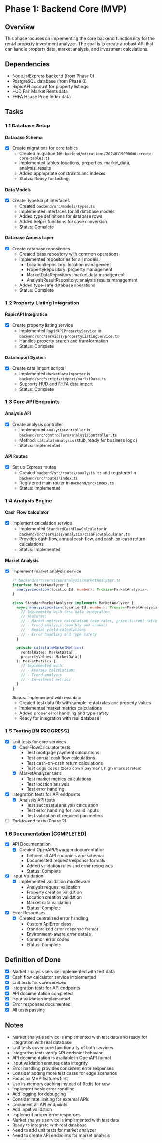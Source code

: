 # Phase 1: Backend Core (MVP)

## Overview
This phase focuses on implementing the core backend functionality for the rental property investment analyzer. The goal is to create a robust API that can handle property data, market analysis, and investment calculations.

## Dependencies
- Node.js/Express backend (from Phase 0)
- PostgreSQL database (from Phase 0)
- RapidAPI account for property listings
- HUD Fair Market Rents data
- FHFA House Price Index data

## Tasks

### 1.1 Database Setup

#### Database Schema
- [x] Create migrations for core tables
  - Created migration file: `backend/migrations/20240319000000-create-core-tables.ts`
  - Implemented tables: locations, properties, market_data, analysis_results
  - Added appropriate constraints and indexes
  - Status: Ready for testing

#### Data Models
- [x] Create TypeScript interfaces
  - Created `backend/src/models/types.ts`
  - Implemented interfaces for all database models
  - Added type definitions for database rows
  - Added helper functions for case conversion
  - Status: Complete

#### Database Access Layer
- [x] Create database repositories
  - Created base repository with common operations
  - Implemented repositories for all models:
    - LocationRepository: location management
    - PropertyRepository: property management
    - MarketDataRepository: market data management
    - AnalysisResultRepository: analysis results management
  - Added type-safe database operations
  - Status: Complete

### 1.2 Property Listing Integration

#### RapidAPI Integration
- [x] Create property listing service
  - Implemented `RapidAPIPropertyService` in `backend/src/services/propertyListingService.ts`
  - Handles property search and transformation
  - Status: Complete

#### Data Import System
- [x] Create data import scripts
  - Implemented `MarketDataImporter` in `backend/src/scripts/import/marketData.ts`
  - Supports HUD and FHFA data import
  - Status: Complete

### 1.3 Core API Endpoints

#### Analysis API
- [x] Create analysis controller
  - Implemented `AnalysisController` in `backend/src/controllers/analysisController.ts`
  - Method: `calculateAnalysis` (stub, ready for business logic)
  - Status: Implemented

#### API Routes
- [x] Set up Express routes
  - Created `backend/src/routes/analysis.ts` and registered in `backend/src/routes/index.ts`
  - Registered main router in `backend/src/index.ts`
  - Status: Implemented

### 1.4 Analysis Engine

#### Cash Flow Calculator
- [x] Implement calculation service
  - Implemented `StandardCashFlowCalculator` in `backend/src/services/analysis/cashFlowCalculator.ts`
  - Provides cash flow, annual cash flow, and cash-on-cash return calculations
  - Status: Implemented

#### Market Analysis
- [x] Implement market analysis service
  ```typescript
  // backend/src/services/analysis/marketAnalyzer.ts
  interface MarketAnalyzer {
    analyzeLocation(locationId: number): Promise<MarketAnalysis>;
  }

  class StandardMarketAnalyzer implements MarketAnalyzer {
    async analyzeLocation(locationId: number): Promise<MarketAnalysis> {
      // Implemented with test data integration
      // Features:
      // - Market metrics calculation (cap rates, price-to-rent ratios, etc.)
      // - Trend analysis (monthly and annual)
      // - Rental yield calculations
      // - Error handling and type safety
    }

    private calculateMarketMetrics(
      rentalRates: MarketData[],
      propertyValues: MarketData[]
    ): MarketMetrics {
      // Implemented with:
      // - Average calculations
      // - Trend analysis
      // - Investment metrics
    }
  }
  ```
  Status: Implemented with test data
  - Created test data file with sample rental rates and property values
  - Implemented market metrics calculations
  - Added proper error handling and type safety
  - Ready for integration with real database

### 1.5 Testing [IN PROGRESS]
- [x] Unit tests for core services
  - [x] CashFlowCalculator tests
    - Test mortgage payment calculations
    - Test annual cash flow calculations
    - Test cash-on-cash return calculations
    - Test edge cases (zero down payment, high interest rates)
  - [x] MarketAnalyzer tests
    - Test market metrics calculations
    - Test location analysis
    - Test error handling
- [x] Integration tests for API endpoints
  - [x] Analysis API tests
    - Test successful analysis calculation
    - Test error handling for invalid inputs
    - Test validation of required parameters
- [ ] End-to-end tests (Phase 2)

### 1.6 Documentation [COMPLETED]
- [x] API Documentation
  - [x] Created OpenAPI/Swagger documentation
    - Defined all API endpoints and schemas
    - Documented request/response formats
    - Added validation rules and error responses
    - Status: Complete
- [x] Input Validation
  - [x] Implemented validation middleware
    - Analysis request validation
    - Property creation validation
    - Location creation validation
    - Market data validation
    - Status: Complete
- [x] Error Responses
  - [x] Created centralized error handling
    - Custom ApiError class
    - Standardized error response format
    - Environment-aware error details
    - Common error codes
    - Status: Complete

## Definition of Done
- [x] Market analysis service implemented with test data
- [x] Cash flow calculator service implemented
- [x] Unit tests for core services
- [x] Integration tests for API endpoints
- [x] API documentation completed
- [x] Input validation implemented
- [x] Error responses documented
- [x] All tests passing

## Notes
- Market analysis service is implemented with test data and ready for integration with real database
- Unit tests cover core functionality of both services
- Integration tests verify API endpoint behavior
- API documentation is available in OpenAPI format
- Input validation ensures data integrity
- Error handling provides consistent error responses
- Consider adding more test cases for edge scenarios
- Focus on MVP features first
- Use in-memory caching instead of Redis for now
- Implement basic error handling
- Add logging for debugging
- Consider rate limiting for external APIs
- Document all API endpoints
- Add input validation
- Implement proper error responses
- Market analysis service is implemented with test data
- Ready to integrate with real database
- Need to add unit tests for market analyzer
- Need to create API endpoints for market analysis 